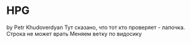 # HPG
by Petr Khudoverdyan
Тут сказано, что тот кто проверяет - лапочка. Строка не может врать
Меняем ветку по видосику